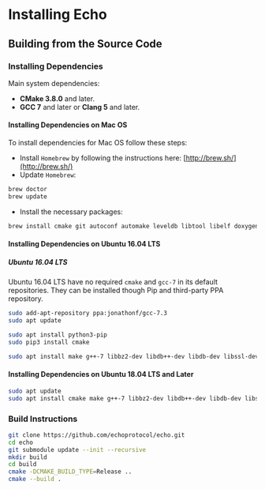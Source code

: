 # Installing Echo

## Building from the Source Code

### Installing Dependencies

Main system dependencies:

- **CMake 3.8.0** and later.
- **GCC 7** and later or **Clang 5** and later.

#### Installing Dependencies on Mac OS

To install dependencies for Mac OS follow these steps:

- Install `Homebrew` by following the instructions here: [http://brew.sh/](http://brew.sh/)
- Update `Homebrew`:

```bash
brew doctor
brew update
```

- Install the necessary packages:

```bash
brew install cmake git autoconf automake leveldb libtool libelf doxygen
```

#### Installing Dependencies on Ubuntu 16.04 LTS

##### Ubuntu 16.04 LTS

Ubuntu 16.04 LTS have no required `cmake` and `gcc-7` in its default repositories. They can be installed though Pip and third-party PPA repository.

```bash
sudo add-apt-repository ppa:jonathonf/gcc-7.3
sudo apt update

sudo apt install python3-pip
sudo pip3 install cmake

sudo apt install make g++-7 libbz2-dev libdb++-dev libdb-dev libssl-dev openssl libreadline-dev autoconf libtool git ntp libcurl4-openssl-dev  libcurl4-openssl-dev libleveldb-dev libelf-dev
```

#### Installing Dependencies on Ubuntu 18.04 LTS and Later

```bash
sudo apt update
sudo apt install cmake make g++-7 libbz2-dev libdb++-dev libdb-dev libssl-dev openssl libreadline-dev autoconf libtool git ntp libcurl4-openssl-dev  libcurl4-openssl-dev libleveldb-dev libelf-dev
```

### Build Instructions

```bash
git clone https://github.com/echoprotocol/echo.git
cd echo
git submodule update --init --recursive
mkdir build
cd build
cmake -DCMAKE_BUILD_TYPE=Release ..
cmake --build .
```
